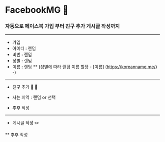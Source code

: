 # FacebookMG :blue_book:

### 자동으로 페이스북 가입 부터 친구 추가 게시글 작성까지 
---------------------------------------
* 가입
 * 아이디 : 랜덤
 * 비번 : 랜덤
 * 성별 : 랜덤 
 * 이름 : 랜덤
 ** (성별에 따라 랜덤 이름 할당 - [이름] (https://koreanname.me/) -)

---------------------------------------
* 친구 추가 :two_men_holding_hands: :two_women_holding_hands:
 
 * 사는 지역 : 랜덤 or 선택
 * 추후 작성

---------------------------------------
* 게시글 작성 :pencil2:
 
 ** 추후 작성

